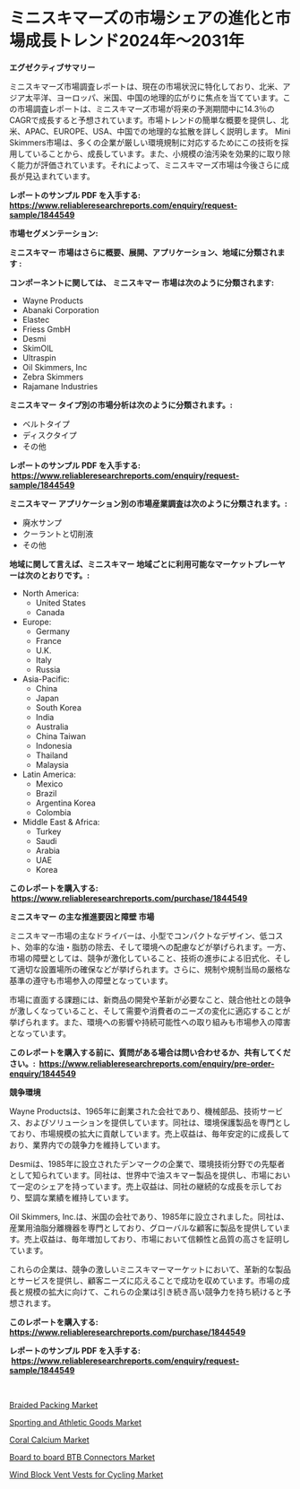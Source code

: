 <p><h1>ミニスキマーズの市場シェアの進化と市場成長トレンド2024年〜2031年</h1></p><p><strong>エグゼクティブサマリー</strong></p>
<p><p>ミニスキマーズ市場調査レポートは、現在の市場状況に特化しており、北米、アジア太平洋、ヨーロッパ、米国、中国の地理的広がりに焦点を当てています。この市場調査レポートは、ミニスキマーズ市場が将来の予測期間中に14.3％のCAGRで成長すると予想されています。市場トレンドの簡単な概要を提供し、北米、APAC、EUROPE、USA、中国での地理的な拡散を詳しく説明します。 Mini Skimmers市場は、多くの企業が厳しい環境規制に対応するためにこの技術を採用していることから、成長しています。また、小規模の油汚染を効果的に取り除く能力が評価されています。それによって、ミニスキマーズ市場は今後さらに成長が見込まれています。</p></p>
<p><strong>レポートのサンプル PDF を入手する: <a href="https://www.reliableresearchreports.com/enquiry/request-sample/1844549">https://www.reliableresearchreports.com/enquiry/request-sample/1844549</a></strong></p>
<p><strong>市場セグメンテーション:</strong></p>
<p><strong> ミニスキマー 市場はさらに概要、展開、アプリケーション、地域に分類されます :</strong></p>
<p><strong>コンポーネントに関しては、 ミニスキマー 市場は次のように分類されます: &nbsp;</strong></p>
<p><ul><li>Wayne Products</li><li>Abanaki Corporation</li><li>Elastec</li><li>Friess GmbH</li><li>Desmi</li><li>SkimOIL</li><li>Ultraspin</li><li>Oil Skimmers, Inc</li><li>Zebra Skimmers</li><li>Rajamane Industries</li></ul></p>
<p><strong> ミニスキマー タイプ別の市場分析は次のように分類されます。:</strong></p>
<p><ul><li>ベルトタイプ</li><li>ディスクタイプ</li><li>その他</li></ul></p>
<p><strong>レポートのサンプル PDF を入手する: &nbsp;<a href="https://www.reliableresearchreports.com/enquiry/request-sample/1844549">https://www.reliableresearchreports.com/enquiry/request-sample/1844549</a></strong></p>
<p><strong> ミニスキマー アプリケーション別の市場産業調査は次のように分類されます。:</strong></p>
<p><ul><li>廃水サンプ</li><li>クーラントと切削液</li><li>その他</li></ul></p>
<p><strong>地域に関して言えば、ミニスキマー 地域ごとに利用可能なマーケットプレーヤーは次のとおりです。:</strong></p>
<p><ul>
    <li>
        North America:
        <ul>
            <li>United States</li>
            <li>Canada</li>
        </ul>
    </li>
    <li>
        Europe:
        <ul>
            <li>Germany</li>
            <li>France</li>
            <li>U.K.</li>
            <li>Italy</li>
            <li>Russia</li>
        </ul>
    </li>
    <li>
        Asia-Pacific:
        <ul>
            <li>China</li>
            <li>Japan</li>
            <li>South Korea</li>
            <li>India</li>
            <li>Australia</li>
            <li>China Taiwan</li>
            <li>Indonesia</li>
            <li>Thailand</li>
            <li>Malaysia</li>
        </ul>
    </li>
    <li>
        Latin America:
        <ul>
            <li>Mexico</li>
            <li>Brazil</li>
            <li>Argentina Korea</li>
            <li>Colombia</li>
        </ul>
    </li>
    <li>
        Middle East & Africa:
        <ul>
            <li>Turkey</li>
            <li>Saudi</li>
            <li>Arabia</li>
            <li>UAE</li>
            <li>Korea</li>
        </ul>
    </li>
    </ul></p>
<p><strong>このレポートを購入する: &nbsp;<a href="https://www.reliableresearchreports.com/purchase/1844549">https://www.reliableresearchreports.com/purchase/1844549</a></strong></p>
<p><strong>ミニスキマー の主な推進要因と障壁 市場</strong></p>
<p><p>ミニスキマー市場の主なドライバーは、小型でコンパクトなデザイン、低コスト、効率的な油・脂肪の除去、そして環境への配慮などが挙げられます。一方、市場の障壁としては、競争が激化していること、技術の進歩による旧式化、そして適切な設置場所の確保などが挙げられます。さらに、規制や規制当局の厳格な基準の遵守も市場参入の障壁となっています。</p><p>市場に直面する課題には、新商品の開発や革新が必要なこと、競合他社との競争が激しくなっていること、そして需要や消費者のニーズの変化に適応することが挙げられます。また、環境への影響や持続可能性への取り組みも市場参入の障害となっています。</p></p>
<p><strong>このレポートを購入する前に、質問がある場合は問い合わせるか、共有してください。:&nbsp; <a href="https://www.reliableresearchreports.com/enquiry/pre-order-enquiry/1844549">https://www.reliableresearchreports.com/enquiry/pre-order-enquiry/1844549</a></strong></p>
<p><strong>競争環境</strong></p>
<p><p>Wayne Productsは、1965年に創業された会社であり、機械部品、技術サービス、およびソリューションを提供しています。同社は、環境保護製品を専門としており、市場規模の拡大に貢献しています。売上収益は、毎年安定的に成長しており、業界内での競争力を維持しています。</p><p>Desmiは、1985年に設立されたデンマークの企業で、環境技術分野での先駆者として知られています。同社は、世界中で油スキマー製品を提供し、市場において一定のシェアを持っています。売上収益は、同社の継続的な成長を示しており、堅調な業績を維持しています。</p><p>Oil Skimmers, Inc.は、米国の会社であり、1985年に設立されました。同社は、産業用油脂分離機器を専門としており、グローバルな顧客に製品を提供しています。売上収益は、毎年増加しており、市場において信頼性と品質の高さを証明しています。</p><p>これらの企業は、競争の激しいミニスキマーマーケットにおいて、革新的な製品とサービスを提供し、顧客ニーズに応えることで成功を収めています。市場の成長と規模の拡大に向けて、これらの企業は引き続き高い競争力を持ち続けると予想されます。</p></p>
<p><strong>このレポートを購入する: &nbsp; <a href="https://www.reliableresearchreports.com/purchase/1844549">https://www.reliableresearchreports.com/purchase/1844549</a></strong></p>
<p><strong>レポートのサンプル PDF を入手する: &nbsp;<a href="https://www.reliableresearchreports.com/enquiry/request-sample/1844549">https://www.reliableresearchreports.com/enquiry/request-sample/1844549</a></strong><strong></strong></p>
<p>&nbsp;</p>
<p><p><a href="https://view.publitas.com/reportprime-1/global-braided-packing-market-size-and-market-trends-insights-and-projections-from-2024-to-2031/">Braided Packing Market</a></p><p><a href="https://cedar-agate-3da.notion.site/Sporting-and-Athletic-Goods-Market-Research-Report-Forecasted-for-Period-from-2024-2031-by-Market-1126dbd913154a50887b608ef40e4912">Sporting and Athletic Goods Market</a></p><p><a href="https://view.publitas.com/reportprime-1/coral-calcium-market-size-market-trends-and-growth-outlook-forecasted-for-period-from-2024-to-2031/">Coral Calcium Market</a></p><p><a href="https://github.com/Sarissaschmalingtr6fz2739/Market-Research-Report-List-1/blob/main/board-to-board-btb-connectors-market.md">Board to board BTB Connectors Market</a></p><p><a href="https://copper-carbon-84f.notion.site/Wind-Block-Vent-Vests-for-Cycling-Market-Insights-Market-Players-and-Forecast-Till-2031-993e884093df40caaf770f12d6869b31">Wind Block Vent Vests for Cycling Market</a></p></p>